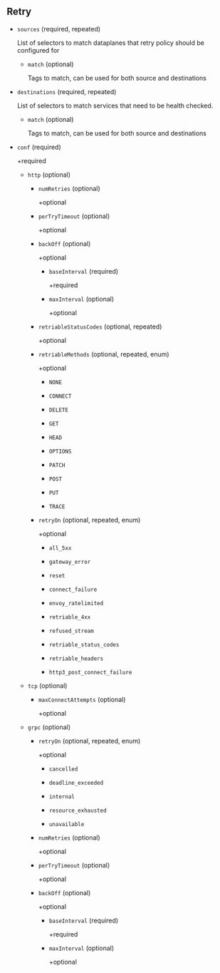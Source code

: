 ---
---
## Retry

- `sources` (required, repeated)

    List of selectors to match dataplanes that retry policy should be
    configured for    
    
    - `match` (optional)
    
        Tags to match, can be used for both source and destinations

- `destinations` (required, repeated)

    List of selectors to match services that need to be health checked.    
    
    - `match` (optional)
    
        Tags to match, can be used for both source and destinations

- `conf` (required)

    +required    
    
    - `http` (optional)    
        
        - `numRetries` (optional)
        
            +optional    
        
        - `perTryTimeout` (optional)
        
            +optional    
        
        - `backOff` (optional)
        
            +optional    
            
            - `baseInterval` (required)
            
                +required    
            
            - `maxInterval` (optional)
            
                +optional    
        
        - `retriableStatusCodes` (optional, repeated)
        
            +optional    
        
        - `retriableMethods` (optional, repeated, enum)
        
            +optional
        
            - `NONE`
        
            - `CONNECT`
        
            - `DELETE`
        
            - `GET`
        
            - `HEAD`
        
            - `OPTIONS`
        
            - `PATCH`
        
            - `POST`
        
            - `PUT`
        
            - `TRACE`    
        
        - `retryOn` (optional, repeated, enum)
        
            +optional
        
            - `all_5xx`
        
            - `gateway_error`
        
            - `reset`
        
            - `connect_failure`
        
            - `envoy_ratelimited`
        
            - `retriable_4xx`
        
            - `refused_stream`
        
            - `retriable_status_codes`
        
            - `retriable_headers`
        
            - `http3_post_connect_failure`    
    
    - `tcp` (optional)    
        
        - `maxConnectAttempts` (optional)
        
            +optional    
    
    - `grpc` (optional)    
        
        - `retryOn` (optional, repeated, enum)
        
            +optional
        
            - `cancelled`
        
            - `deadline_exceeded`
        
            - `internal`
        
            - `resource_exhausted`
        
            - `unavailable`    
        
        - `numRetries` (optional)
        
            +optional    
        
        - `perTryTimeout` (optional)
        
            +optional    
        
        - `backOff` (optional)
        
            +optional    
            
            - `baseInterval` (required)
            
                +required    
            
            - `maxInterval` (optional)
            
                +optional

